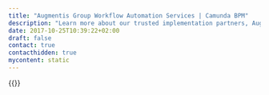 ```yaml
---
title: "Augmentis Group Workflow Automation Services | Camunda BPM"
description: "Learn more about our trusted implementation partners, Augmentis Group. Camunda is the leader for workflow automation & business process management. Get your 30 day trial today. "
date: 2017-10-25T10:39:22+02:00
draft: false
contact: true
contacthidden: true
mycontent: static
---
```

{{<partner-single
company="Augmentis Group"
type="si"
website="https://www.augmentis.biz"
countrycode="TH"
city="Bangkok"
description="<p>Augmentis Group are fluently providing wide-ranges of IT professional solutions to well-known companies based on Thailand, Indonesia, Australia and Singapore.&nbsp;</p>"
siregion="apac"
level="basic"
logo="//images.ctfassets.net/vpidbgnakfvf/3UG3zikAFamkyKM4SGy4S6/311d6eb69a4360e7cda20a2ee9192dec/augmentis.png">}}